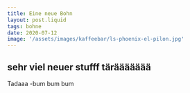 ```yaml
---
title: Eine neue Bohn
layout: post.liquid
tags: bohne
date: 2020-07-12
image: '/assets/images/kaffeebar/ls-phoenix-el-pilon.jpg'
---
```

sehr viel neuer stufff täräääääää
---
Tadaaa -bum bum bum

